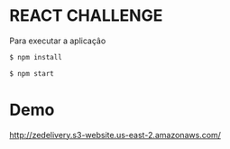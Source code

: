 # REACT CHALLENGE

Para executar a aplicaçâo
```sh
$ npm install
```
```sh
$ npm start
```

# Demo

http://zedelivery.s3-website.us-east-2.amazonaws.com/

